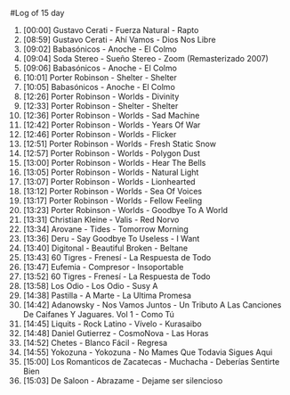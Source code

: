 #Log of 15 day

1. [00:00] Gustavo Cerati - Fuerza Natural - Rapto
1. [08:59] Gustavo Cerati - Ahí Vamos - Dios Nos Libre
1. [09:02] Babasónicos - Anoche - El Colmo
1. [09:04] Soda Stereo - Sueño Stereo - Zoom (Remasterizado 2007)
1. [09:06] Babasónicos - Anoche - El Colmo
1. [10:01] Porter Robinson - Shelter - Shelter
1. [10:05] Babasónicos - Anoche - El Colmo
1. [12:26] Porter Robinson - Worlds - Divinity
1. [12:33] Porter Robinson - Shelter - Shelter
1. [12:36] Porter Robinson - Worlds - Sad Machine
1. [12:42] Porter Robinson - Worlds - Years Of War
1. [12:46] Porter Robinson - Worlds - Flicker
1. [12:51] Porter Robinson - Worlds - Fresh Static Snow
1. [12:57] Porter Robinson - Worlds - Polygon Dust
1. [13:00] Porter Robinson - Worlds - Hear The Bells
1. [13:05] Porter Robinson - Worlds - Natural Light
1. [13:07] Porter Robinson - Worlds - Lionhearted
1. [13:12] Porter Robinson - Worlds - Sea Of Voices
1. [13:17] Porter Robinson - Worlds - Fellow Feeling
1. [13:23] Porter Robinson - Worlds - Goodbye To A World
1. [13:31] Christian Kleine - Valis - Red Norvo
1. [13:34] Arovane - Tides - Tomorrow Morning
1. [13:36] Deru - Say Goodbye To Useless - I Want
1. [13:40] Digitonal - Beautiful Broken - Beltane
1. [13:43] 60 Tigres - Frenesí - La Respuesta de Todo
1. [13:47] Eufemia - Compresor - Insoportable
1. [13:52] 60 Tigres - Frenesí - La Respuesta de Todo
1. [13:58] Los Odio - Los Odio - Susy A
1. [14:38] Pastilla - A Marte - La Ultima Promesa
1. [14:42] Adanowsky - Nos Vamos Juntos - Un Tributo A Las Canciones De Caifanes Y Jaguares. Vol 1 - Como Tú
1. [14:45] Liquits - Rock Latino - Vívelo - Kurasaibo
1. [14:48] Daniel Gutierrez - CosmoNova - Las Horas
1. [14:52] Chetes - Blanco Fácil - Regresa
1. [14:55] Yokozuna - Yokozuna - No Mames Que Todavia Sigues Aqui
1. [15:00] Los Romanticos de Zacatecas - Muchacha - Deberías Sentirte Bien
1. [15:03] De Saloon - Abrazame - Dejame ser silencioso
